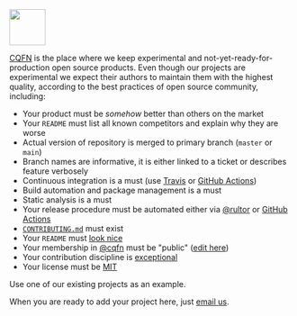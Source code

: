 <img src="https://avatars0.githubusercontent.com/u/67275796" width="64px"/>

[CQFN](https://github.com/cqfn)
is the place where we keep experimental
and not-yet-ready-for-production open source products.
Even though our projects are experimental we expect their
authors to maintain them with the highest quality, according
to the best practices of open source community, including:

  * Your product must be _somehow_ better than others on the market
  * Your `README` must list all known competitors and explain why they are worse
  * Actual version of repository is merged to primary branch (`master` or `main`)
  * Branch names are informative, it is either linked to a ticket or describes feature verbosely
  * Continuous integration is a must (use [Travis](https://travis-ci.org/) or [GitHub Actions](https://github.com/features/actions))
  * Build automation and package management is a must
  * Static analysis is a must
  * Your release procedure must be automated either via [@rultor](https://www.rultor.com) or [GitHub Actions](https://github.com/features/actions)
  * [`CONTRIBUTING.md`](https://docs.github.com/en/github/building-a-strong-community/setting-guidelines-for-repository-contributors) must exist
  * Your `README` must [look nice](https://www.yegor256.com/2019/04/23/elegant-readme.html)
  * Your membership in [@cqfn](https://github.com/cqfn) must be "public" ([edit here](https://github.com/orgs/cqfn/people))
  * Your contribution discipline is [exceptional](https://www.yegor256.com/2015/06/08/deadly-sins-software-project.html)
  * Your license must be [MIT](https://opensource.org/licenses/MIT)

Use one of our existing projects as an example.

When you are ready to add your project here, just
[email us](mailto:team@cqfn.org).
